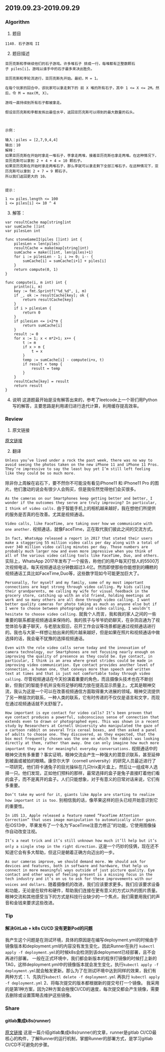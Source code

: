 ## 2019.09.23-2019.09.29

### Algorithm
1. 题目
```
1140. 石子游戏 II
```
2. 题目描述
```
亚历克斯和李继续他们的石子游戏。许多堆石子 排成一行，每堆都有正整数颗石子 piles[i]。游戏以谁手中的石子最多来决出胜负。

亚历克斯和李轮流进行，亚历克斯先开始。最初，M = 1。

在每个玩家的回合中，该玩家可以拿走剩下的 前 X 堆的所有石子，其中 1 <= X <= 2M。然后，令 M = max(M, X)。

游戏一直持续到所有石子都被拿走。

假设亚历克斯和李都发挥出最佳水平，返回亚历克斯可以得到的最大数量的石头。

 

示例：

输入：piles = [2,7,9,4,4]
输出：10
解释：
如果亚历克斯在开始时拿走一堆石子，李拿走两堆，接着亚历克斯也拿走两堆。在这种情况下，亚历克斯可以拿到 2 + 4 + 4 = 10 颗石子。
如果亚历克斯在开始时拿走两堆石子，那么李就可以拿走剩下全部三堆石子。在这种情况下，亚历克斯可以拿到 2 + 7 = 9 颗石子。
所以我们返回更大的 10。
 

提示：

1 <= piles.length <= 100
1 <= piles[i] <= 10 ^ 4
```

3. 解答：
```golang
var resultCache map[string]int
var sumCache []int
var pilesLen int

func stoneGameII(piles []int) int {
	pilesLen = len(piles)
	resultCache = make(map[string]int)
	sumCache = make([]int, len(piles)+1)
	for i := pilesLen - 1; i >= 0; i-- {
		sumCache[i] = sumCache[i+1] + piles[i]
	}
	return compute(0, 1)
}

func compute(i, m int) int {
	println(i, m)
	key := fmt.Sprintf("%d_%d", i, m)
	if _, ok := resultCache[key]; ok {
		return resultCache[key]
	}
	if i > pilesLen {
		return 0
	}
	if pilesLen <= i+2*m {
		return sumCache[i]
	}
	result := 0
	for x := 1; x < m*2+1; x++ {
		t := m
		if x > m {
			t = x
		}
		temp := sumCache[i] - compute(i+x, t)
		if result < temp {
			result = temp
		}
	}
	resultCache[key] = result
	return result
}
```
4. 说明
这道题最开始是没有解答出来的，参考了leetcode上一个哥们用Python写的解答，主要思路是利用递归进行迭代计算，利用缓存提高效率。

### Review
1. 原文链接

[原文链接](https://medium.com/@tareqismail/the-camera-feature-thats-missing-eye-contact-c14025fcd16)

2. 翻译

`Unless you’ve lived under a rock the past week, there was no way to avoid seeing the photos taken on the new iPhone 11 and iPhone 11 Pros. They’re impressive to say the least buy yet I’m still left feeling like they could be so much more.`

除非你上周躲在岩石下，要不然你不可能没有看见iPhone11 和 iPhone11 Pro 的图片。他们激动的说会有很少人会购买，但是我任然觉得他们会买很多。

`As the cameras on our Smartphones keep getting better and better, I wonder if the outcomes they serve are truly improving? In particular, I think of video calls.`
由于智能手机上的相机越来越好，我在想他们所提供的服务是否真的在改善。尤其是视频通话。

`Video calls, like FaceTime, are taking over how we communicate with one another.`
视频通话，就像FaceTime，正在取代我们彼此之间的交流方式。

`In fact, WhatsApp released a report in 2017 that stated their users make a staggering 55 million video calls per day along with a total of over 340 million video calling minutes per day. Those numbers are probably much larger now and even more impressive when you think of all of the various video calling tools like FaceTime, Duo, and others.`
实际上，WhatsApp 2017年发布了一个报告，称他们的用户每天打惊人的5500万次视频电话，每天视频通话总分钟数超过3.4亿。然而即使那些你能想到的糟糕的视频通话工具比如FaceTime,Duo等，这些数字现如今可能更加巨大了。

`Personally, for myself and my family, some of my most important connections are kept strong through video calling. My kids calling their grandparents, me calling my wife for visual feedback in the grocery store, catching up with an old friend, holding meetings at work and so many others are all done through video calling. I want better quality cameras for photo taking as much as anyone else but if I were to choose between photography and video calling, I wouldn’t hesitate to choose video calling.`
就我个人而言，我和我的家人之间的一些重要的联系都是视频通话来保持的。我的孩子与爷爷奶奶聊天，在杂货店通为了视觉体验与妻子聊天，与老朋友叙旧，召开工作会议等场景都是通过视频通话进行的。我也与大家一样想让拍出来的照片越来越好，但是如果在照片和视频通话中做选择的话，我会毫不犹豫的选择视频通话。

`Even with the role video calls serve today and the innovation of camera technology, our Smartphones are not focusing nearly enough on improving the quality of presence as they could be. Eye contact, in particular, I think is an area where great strides could be made in improving video communication. Eye contact provides another level of connection, a human one, that conveys more than speech and written text at times and that is just not comfortable today through video calling.`
尽管视频通话在今天扮演着重要的角色，而且摄像头技术也在不断创新，但我们的智能手机并没有将足够的精力放在提高显示质量上。尤其是眼神交流，我认为这是一个可以在改善视频通信方面取得重大进展的领域。眼神交流提供了另一种层次的联系，一种人类的联系，它有时传递的不仅仅是语言和文字，而现在通过视频通话就不太舒服了。

`How important is eye contact for video calls? It’s been proven that eye contact produces a powerful, subconscious sense of connection that extends even to drawn or photographed eyes. This was shown in a recent study by Researchers at Cornell University who manipulated the gaze of a cartoon rabbit on several Trix cereal boxes, and then asked a panel of adults to choose one. They discovered, as they expected, that the box most frequently chosen was the one on which the rabbit was looking directly at them, rather than away. One can only imagine how much more important they are for meaningful everyday conversations.`
视频通话中的眼神交流有多重要？事实证明，眼神交流会产生一种强大的潜意识联系，甚至延伸到被画或被拍的眼睛。康奈尔大学（cornell university）的研究人员最近进行了一项研究，他们将卡通兔子的目光操纵在几只trix麦片盒上，然后让一组成年人选择一只。他们发现，正如他们预料的那样，最常选择的盒子是兔子直接盯着他们看的盒子，而不是离开的盒子。人们只能想象，对于有意义的日常对话来说，它们有多重要。

`Don’t take my word for it, giants like Apple are starting to realize how important it is too.`
别相信我的话，像苹果这样的巨头已经开始意识到它的重要性。

`In iOS 13, Apple released a feature named “FaceTime Attention Correction” that uses image manipulation to automatically alter gaze.`
在iOS13中，苹果发布了一个名为“FaceTime注意力修正”的功能，它使用图像操作自动改变注视。

`It’s a neat trick and it’s still unknown how much it’ll help but it’s only a single step in the right direction.`
这是一个巧妙的伎俩，现在还不知道它会有多大帮助，但这只是朝着正确方向迈出的一步。

`As our cameras improve, we should demand more. We should ask for devices and features, both in software and hardware, that help us connect in more meaningful ways outside of just picture quality. Eye contact and other ways of feeling present is a missing focus in the tech industry and it’s on us to ask for these improvements with our voices and dollars.`
随着摄像机的改进，我们应该要求更多。我们应该要求设备和功能，无论是在软件和硬件，帮助我们连接在更有意义的方式以外的图片质量。眼神交流和其他感受当下的方式是科技行业缺少的一个焦点，我们需要用我们的声音和金钱来要求这些改进。

### Tip
#### 解决GitLab + k8s CI/CD 没有更新Pod的问题
我产生这个问题是在测试环境，具体的原因是在编写deployment.yml的时候由于镜像版本和deployment.yml的内容没有发生变化，因此Runner在执行 `kubectl apply -f deployment.yml`的时候k8s会检测到该deployment已经部署，且不会再进行部署。
一般在正式环境中，我们都会新版本的程序打镜像的时候打上新的TAG，这样deployment.yml中的镜像版本就会发生变化，执行`kubectl apply -f deployment.yml`就会触发更新。那么为了在测试环境中达到同样的效果，我们有两种方式：1、先执行`kubectl delete -f deployment.yml` 再执行 `kubectl apply -f deployment.yml`
2、将每次提交的版本都根据新的提交号打一个镜像。
我采用的是第1种方案，因为2种方案会拖慢CI/CD的速度，每次提交都会产生镜像，需要去删除或设置策略去维护这些镜像。

### Share
#### gitlab集成k8s(runner)
[原文链接](https://www.jianshu.com/p/604394db342b "gitlab集成k8s(runner)")
这是一篇介绍gitlab集成k8s(runner)的文章，runner是gitlab CI/CD最核心的构件，了解Runner的运行机制，掌握Runner的部署方式，是学习gitlab CI/CD不可避免的步骤。

